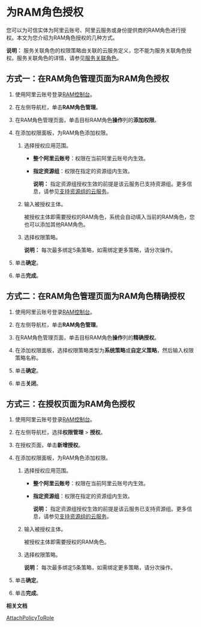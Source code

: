# 为RAM角色授权

您可以为可信实体为阿里云账号、阿里云服务或身份提供商的RAM角色进行授权。本文为您介绍为RAM角色授权的几种方式。

**说明：** 服务关联角色的权限策略由关联的云服务定义，您不能为服务关联角色授权。服务关联角色的详情，请参见[服务关联角色](/cn.zh-CN/角色管理/服务关联角色.md)。

## 方式一：在RAM角色管理页面为RAM角色授权

1.  使用阿里云账号登录[RAM控制台](https://ram.console.aliyun.com/)。

2.  在左侧导航栏，单击**RAM角色管理**。

3.  在RAM角色管理页面，单击目标RAM角色**操作**列的**添加权限**。

4.  在添加权限面板，为RAM角色添加权限。

    1.  选择授权应用范围。

        -   **整个阿里云账号**：权限在当前阿里云账号内生效。
        -   **指定资源组**：权限在指定的资源组内生效。

            **说明：** 指定资源组授权生效的前提是该云服务已支持资源组。更多信息，请参见[支持资源组的云服务]()。

    2.  输入被授权主体。

        被授权主体即需要授权的RAM角色，系统会自动填入当前的RAM角色，您也可以添加其他RAM角色。

    3.  选择权限策略。

        **说明：** 每次最多绑定5条策略，如需绑定更多策略，请分次操作。

5.  单击**确定**。

6.  单击**完成**。


## 方式二：在RAM角色管理页面为RAM角色精确授权

1.  使用阿里云账号登录[RAM控制台](https://ram.console.aliyun.com/)。

2.  在左侧导航栏，单击**RAM角色管理**。

3.  在RAM角色管理页面，单击目标RAM角色**操作**列的**精确授权**。

4.  在添加权限面板，选择权限策略类型为**系统策略**或**自定义策略**，然后输入权限策略名称。

5.  单击**确定**。

6.  单击**关闭**。


## 方式三：在授权页面为RAM角色授权

1.  使用阿里云账号登录[RAM控制台](https://ram.console.aliyun.com/)。

2.  在左侧导航栏，选择**权限管理** \> **授权**。

3.  在授权页面，单击**新增授权**。

4.  在添加权限面板，为RAM角色添加权限。

    1.  选择授权应用范围。

        -   **整个阿里云账号**：权限在当前阿里云账号内生效。
        -   **指定资源组**：权限在指定的资源组内生效。

            **说明：** 指定资源组授权生效的前提是该云服务已支持资源组。更多信息，请参见[支持资源组的云服务]()。

    2.  输入被授权主体。

        被授权主体即需要授权的RAM角色。

    3.  选择权限策略。

        **说明：** 每次最多绑定5条策略，如需绑定更多策略，请分次操作。

5.  单击**确定**。

6.  单击**完成**。


**相关文档**  


[AttachPolicyToRole](/cn.zh-CN/API参考/API参考（RAM）/权限策略管理接口/AttachPolicyToRole.md)

